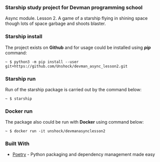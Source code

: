 ### Starship study project for Devman programming school
Async module. Lesson 2. 
A game of a starship flying in shining space though lots of space garbage and shoots blaster.

### Starship install
The project exists on **Github** and for usage could be installed using ***pip*** command:

    ~ $ python3 -m pip install --user git+https://github.com/Unshock/devman_async_lesson2.git

### Starship run
Run of the starship package is carried out by the command below: 
    
    ~ $ starship

### Docker run
The package also could be run with **Docker** using command below:
    
    ~ $ docker run -it unshock/devmanasynclesson2

### Built With

* [Poetry](https://python-poetry.org/) - Python packaging and dependency management made easy 

    